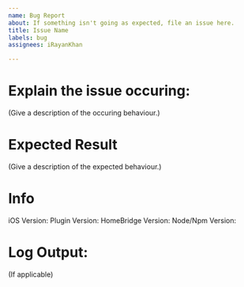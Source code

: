 ```yaml
---
name: Bug Report
about: If something isn't going as expected, file an issue here.
title: Issue Name
labels: bug
assignees: iRayanKhan

---
```


# Explain the issue occuring:
(Give a description of the occuring behaviour.)

# Expected Result
(Give a description of the expected behaviour.)

# Info
iOS Version:
Plugin Version:
HomeBridge Version:
Node/Npm Version: 

# Log Output:
(If applicable)

